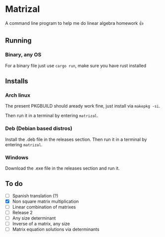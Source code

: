 # Matrizal
A command line program to help me do linear algebra homework 👍

## Running

### Binary, any OS

For a binary file just use `cargo run`, make sure you have rust installed

## Installs

### Arch linux

The present PKGBUILD should aready work fine, just install via `makepkg -si`.

Then run it in a terminal by entering `matrizal`.

### Deb (Debian based distros)

Install the .deb file in the releases section.
Then run it in a terminal by entering `matrizal`.

### Windows

Download the .exe file in the releases section and run it.

## To do

- [ ] Spanish translation (?)
- [x] Non square matrix multiplication
- [ ] Linear combination of matrixes
- [ ] Release 2
- [ ] Any size determinant
- [ ] Inverse of a matrix, any size
- [ ] Matrix equation solutions via determinants